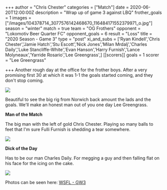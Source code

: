 +++
author = "Chris Chester"
categories = ["Match"]
date = 2020-06-20T12:00:00Z
description = "Wrap up of game 3 against LBQ"
frother_goals = 1
images = ["/images/104378714_3077576142468670_116484171552379971_o.jpg"]
season = "winter"
match = true
team = "OG Frothers"
opponent = "Lokomotiv Beer Quarter FC"
opponent_goals = 6
result = "Loss"
title = "2020 Season - Game 3"
type = "post"
xi_and_subs = ['Ryan Kindell','Chris Chester','Jamie Hatch','Stu Escott','Nick Jones','Milan Mrdalj','Charles Daily','Luke Stancliffe-White','Evan Hanson','Harry Furnish','Lance Molyneaux','Yarride Rosario','Lee Greengrass',]
[[scorers]]
goals = 1
scorer = "Lee Greengrass"

+++
Another rough day at the office for the frother boys. After a very promising first 30 at which it was 1-1 the goals started coming, and they don't stop coming.

![](/images/104070614_3077575859135365_8884778673068815083_o.jpg)

Beautiful to see the big rig from Norwich back amount the lads and the goals. We'll make an honest man out of you one day Lee Greengrass.

**Man of the Match**

The big man with the left of gold Chris Chester. Playing so many balls to feet that I'm sure Fulli Furnish is shedding a tear somewhere.

![](/images/104415835_3077576409135310_3751227997009170818_o.jpg)

**Dick of the Day**

Has to be our man Charles Daily. For megging a guy and then falling flat on his face for the icing on the cake.

![](/images/104378714_3077576142468670_116484171552379971_o.jpg)

Photos can be seen here: [WSFL - GW3](https://www.facebook.com/NZSundayFootball/media_set/?set=a.3077573169135634)